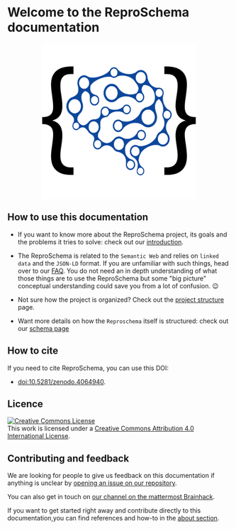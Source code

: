 # Welcome to the ReproSchema documentation

<img
src="./img/reproschema_logo.png"
alt="reposchema_logo"
style="width: 350px; height: auto; display: block; margin-left: auto;  margin-right: auto;"/>

## How to use this documentation

- If you want to know more about the ReproSchema project, its goals and the problems
it tries to solve: check out our [introduction](./introduction.md).

- The ReproSchema is related to the `Semantic Web` and relies on `linked data`
and the `JSON-LD` format. If you are unfamiliar with such things, head over to
our [FAQ](./FAQ.md). You do not need an in depth understanding of what those
things are to use the ReproSchema but some "big picture" conceptual understanding
could save you from a lot of confusion. 😉

- Not sure how the project is organized? Check out the [project structure](./project_structure.md)
page.

- Want more details on how the `Reproschema` itself is structured: check out our [schema page](./schema.md)

<!-- - If you want to use the schema to create your own questionnaire: check out our

- Looking for ways to contribute to the project: check out our -->

## How to cite

If you need to cite ReproSchema, you can use this DOI:

- [doi:10.5281/zenodo.4064940](https://doi.org/10.5281/zenodo.4064940).

## Licence

<a rel="license" href="http://creativecommons.org/licenses/by/4.0/"><img alt="Creative Commons License" style="border-width:0" src="https://i.creativecommons.org/l/by/4.0/88x31.png" /></a><br />This work is licensed under a <a rel="license" href="http://creativecommons.org/licenses/by/4.0/">Creative Commons Attribution 4.0 International License</a>.

## Contributing and feedback

We are looking for people to give us feedback on this documentation if anything
is unclear by [opening an issue on our repository](https://github.com/ReproNim/reproschema/issues).

You can also get in touch on [our channel on the mattermost Brainhack](https://mattermost.brainhack.org/brainhack/channels/repronim-reproschema).

If you want to get started right away and contribute directly to this
documentation,you can find references and how-to in the [about section](./CONTRIBUTING.md).

